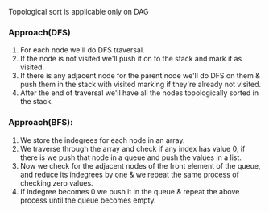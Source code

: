 Topological sort is applicable only on DAG

### **Approach(DFS)**
1. For each node we'll do DFS traversal.
2. If the node is not visited we'll push it on to the stack and mark it as visited.
3. If there is any adjacent node for the parent node we'll do DFS on them & push them in the stack with visited marking if they're already not visited.
4. After the end of traversal we'll have all the nodes topologically sorted in the stack.

### **Approach(BFS)**: 
1. We store the indegrees for each node in an array.
2. We traverse through the array and check if any index has value 0, if there is we push that node in a queue and push the values in a list.
3. Now we check for the adjacent nodes of the front element of the queue, and reduce its indegrees by one & we repeat the same process of checking zero values.
4. If indegree becomes 0 we push it in the queue & repeat the above process until the queue becomes empty.

